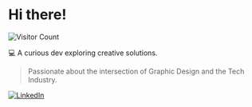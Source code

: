 # Hi there!

![Visitor Count](https://profile-counter.glitch.me/marcosgp7/count.svg)

💻 A curious dev exploring creative solutions.

> Passionate about the intersection of Graphic Design and the Tech Industry.

[![LinkedIn](https://img.shields.io/badge/LinkedIn-0077B5?style=flat-square&logo=linkedin)](https://www.linkedin.com/in/marcosglezdesgn)

<!--
**marcosgp7/marcosgp7** is a ✨ _special_ ✨ repository because its `README.md` (this file) appears on your GitHub profile.

Here are some ideas to get you started:

- 🔭 I’m currently working on ...
- 🌱 I’m currently learning ...
- 👯 I’m looking to collaborate on ...
- 🤔 I’m looking for help with ...
- 💬 Ask me about ...
- 📫 How to reach me: ...
- 😄 Pronouns: ...
- ⚡ Fun fact: ...
-->
